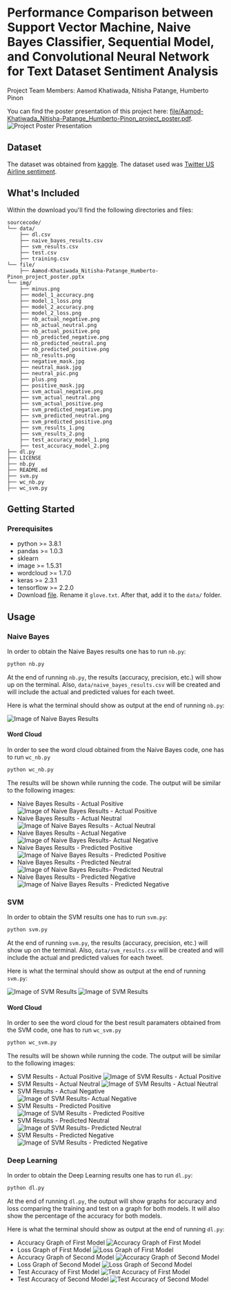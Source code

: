 # Performance Comparison between Support Vector Machine, Naive Bayes Classifier, Sequential Model, and Convolutional Neural Network for Text Dataset Sentiment Analysis
Project Team Members: Aamod Khatiwada, Nitisha Patange, Humberto Pinon

You can find the poster presentation of this project here: [file/Aamod-Khatiwada_Nitisha-Patange_Humberto-Pinon_project_poster.pdf](file/Aamod-Khatiwada_Nitisha-Patange_Humberto-Pinon_project_poster.pdf).
![Project Poster Presentation](file/Aamod-Khatiwada_Nitisha-Patange_Humberto-Pinon_project_poster.png)

## Dataset

The dataset was obtained from [kaggle](https://www.kaggle.com/). The dataset used was [Twitter US Airline sentiment](https://www.kaggle.com/crowdflower/twitter-airline-sentiment).

## What's Included

Within the download you'll find the following directories and files:

```text
sourcecode/
└── data/
    ├── dl.csv
    ├── naive_bayes_results.csv
    ├── svm_results.csv
    ├── test.csv
    ├── training.csv
└── file/
    ├── Aamod-Khatiwada_Nitisha-Patange_Humberto-Pinon_project_poster.pptx
└── img/
    ├── minus.png
    ├── model_1_accuracy.png
    ├── model_1_loss.png
    ├── model_2_accuracy.png
    ├── model_2_loss.png
    ├── nb_actual_negative.png
    ├── nb_actual_neutral.png
    ├── nb_actual_positive.png
    ├── nb_predicted_negative.png
    ├── nb_predicted_neutral.png
    ├── nb_predicted_positive.png
    ├── nb_results.png
    ├── negative_mask.jpg
    ├── neutral_mask.jpg
    ├── neutral_pic.png
    ├── plus.png
    ├── positive_mask.jpg
    ├── svm_actual_negative.png
    ├── svm_actual_neutral.png
    ├── svm_actual_positive.png
    ├── svm_predicted_negative.png
    ├── svm_predicted_neutral.png
    ├── svm_predicted_positive.png
    ├── svm_results_1.png
    ├── svm_results_2.png
    ├── test_accuracy_model_1.png
    ├── test_accuracy_model_2.png
├── dl.py
├── LICENSE
├── nb.py
├── README.md
├── svm.py
├── wc_nb.py
├── wc_svm.py
```

## Getting Started

### Prerequisites

* python >= 3.8.1
* pandas >= 1.0.3
* sklearn
* image >= 1.5.31
* wordcloud >= 1.7.0
* keras >= 2.3.1
* tensorflow >= 2.2.0
* Download [file](https://www.kaggle.com/terenceliu4444/glove6b100dtxt). Rename it ```glove.txt```. After that, add it to the ```data/``` folder.

## Usage

### Naive Bayes

In order to obtain the Naive Bayes results one has to run ```nb.py```:

```bash
python nb.py
```

At the end of running ```nb.py```, the results (accuracy, precision, etc.) will show up on the terminal. Also, ```data/naive_bayes_results.csv``` will be created and will include the actual and predicted values for each tweet.

Here is what the terminal should show as output at the end of running ```nb.py```:

![Image of Naive Bayes Results](img/nb_results.png)

#### Word Cloud

In order to see the word cloud obtained from the Naive Bayes code, one has to run ```wc_nb.py```

```bash
python wc_nb.py
```

The results will be shown while running the code. The output will be similar to the following images:

* Naive Bayes Results - Actual Positive
![Image of Naive Bayes Results - Actual Positive](img/nb_actual_positive.png)
* Naive Bayes Results - Actual Neutral
![Image of Naive Bayes Results - Actual Neutral](img/nb_actual_neutral.png)
* Naive Bayes Results - Actual Negative
![Image of Naive Bayes Results- Actual Negative](img/nb_actual_negative.png)
* Naive Bayes Results - Predicted Positive
![Image of Naive Bayes Results - Predicted Positive](img/nb_predicted_positive.png)
* Naive Bayes Results - Predicted Neutral
![Image of Naive Bayes Results- Predicted Neutral](img/nb_predicted_neutral.png)
* Naive Bayes Results - Predicted Negative
![Image of Naive Bayes Results - Predicted Negative](img/nb_predicted_negative.png)

### SVM

In order to obtain the SVM results one has to run ```svm.py```:

```bash
python svm.py
```

At the end of running ```svm.py```, the results (accuracy, precision, etc.) will show up on the terminal. Also, ```data/svm_results.csv``` will be created and will include the actual and predicted values for each tweet.

Here is what the terminal should show as output at the end of running ```svm.py```:

![Image of SVM Results](img/svm_results_1.png)
![Image of SVM Results](img/svm_results_2.png)

#### Word Cloud

In order to see the word cloud for the best result paramaters obtained from the SVM code, one has to run ```wc_svm.py```

```bash
python wc_svm.py
```

The results will be shown while running the code. The output will be similar to the following images:

* SVM Results - Actual Positive
![Image of SVM Results - Actual Positive](img/svm_actual_positive.png)
* SVM Results - Actual Neutral
![Image of SVM Results - Actual Neutral](img/svm_actual_neutral.png)
* SVM Results - Actual Negative
![Image of SVM Results- Actual Negative](img/svm_actual_negative.png)
* SVM Results - Predicted Positive
![Image of SVM Results - Predicted Positive](img/svm_predicted_positive.png)
* SVM Results - Predicted Neutral
![Image of SVM Results- Predicted Neutral](img/svm_predicted_neutral.png)
* SVM Results - Predicted Negative
![Image of SVM Results - Predicted Negative](img/svm_predicted_negative.png)

### Deep Learning

In order to obtain the Deep Learning results one has to run ```dl.py```:

```bash
python dl.py
```

At the end of running ```dl.py```, the output will show graphs for accuracy and loss comparing the training and test on a graph for both models. It will also show the percentage of the accuracy for both models.

Here is what the terminal should show as output at the end of running ```dl.py```:

* Accuracy Graph of First Model
![Accuracy Graph of First Model](img/model_1_accuracy.png)
* Loss Graph of First Model
![Loss Graph of First Model](img/model_1_loss.png)
* Accuracy Graph of Second Model
![Accuracy Graph of Second Model](img/model_2_accuracy.png)
* Loss Graph of Second Model
![Loss Graph of Second Model](img/model_2_loss.png)
* Test Accuracy of First Model
![Test Accuracy of First Model](img/test_accuracy_model_1.png)
* Test Accuracy of Second Model
![Test Accuracy of Second Model](img/test_accuracy_model_2.png)